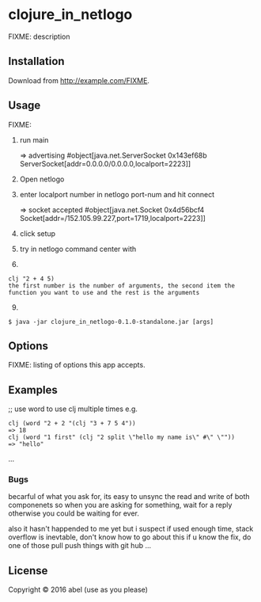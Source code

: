 # clojure_in_netlogo

FIXME: description

## Installation

Download from http://example.com/FIXME.

## Usage

FIXME: 
1. run main

    => advertising  #object[java.net.ServerSocket 0x143ef68b ServerSocket[addr=0.0.0.0/0.0.0.0,localport=2223]] 
2. Open netlogo 
3. enter localport number in netlogo port-num and hit connect

    => socket accepted  #object[java.net.Socket 0x4d56bcf4 Socket[addr=/152.105.99.227,port=1719,localport=2223]]
5. click setup
6. try in netlogo command center with 
7. 

    clj "2 + 4 5)
    the first number is the number of arguments, the second item the function you want to use and the rest is the arguments
9.

    $ java -jar clojure_in_netlogo-0.1.0-standalone.jar [args]

## Options

FIXME: listing of options this app accepts.



## Examples
;; use word to use clj multiple times
e.g.

    clj (word "2 + 2 "(clj "3 + 7 5 4"))
    => 18
    clj (word "1 first" (clj "2 split \"hello my name is\" #\" \""))
    => "hello"
...

### Bugs
becarful of what you ask for, 
its easy to unsync the read and write of both componenets so when you are asking for something, wait for a reply otherwise you could be waiting for ever.

also it hasn't happended to me yet but i suspect if used enough time, stack overflow is inevtable, don't know how to go about this
if u know the fix, do one of those pull push things with git hub 
...


## License

Copyright © 2016 abel (use as you please)
